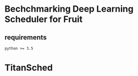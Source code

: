 # Bechchmarking Deep Learning Scheduler for Fruit

##  requirements
```
python >= 3.5
```
# TitanSched
